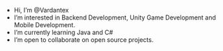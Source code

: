 -  Hi, I’m @Vardantex
-  I’m interested in Backend Development, Unity Game Development and Mobile Development.
-  I’m currently learning Java and C#
-  I’m open to collaborate on open source projects.

<!---
Vardantex/Vardantex is a ✨ special ✨ repository because its `README.md` (this file) appears on your GitHub profile.
You can click the Preview link to take a look at your changes.
--->

